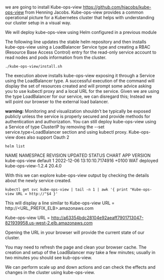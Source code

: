 we are going to install Kube-ops-view https://github.com/hjacobs/kube-ops-view from Henning Jacobs.
Kube-ops-view provides a common operational picture for a Kubernetes cluster that 
helps with understanding our cluster setup in a visual way.

We will deploy kube-ops-view using Helm configured in a previous module

The following line updates the stable helm repository and then installs kube-ops-view 
using a LoadBalancer Service type and creating a RBAC (Resource Base Access Control) 
entry for the read-only service account to read nodes and pods information from the cluster.

```shell
./kube-ops-view/install.sh
```

The execution above installs kube-ops-view exposing it through a Service using the LoadBalancer type. A successful execution of the command will display the set of resources created and will prompt some advice asking you to use kubectl proxy and a local URL for the service. Given we are using the type LoadBalancer for our service, we can disregard this; Instead we will point our browser to the external load balancer.

**warning:**
Monitoring and visualization shouldn’t be typically be exposed publicly unless the service is properly secured and provide methods for authentication and authorization. You can still deploy kube-ops-view using a Service of type ClusterIP by removing the --set service.type=LoadBalancer section and using kubectl proxy. Kube-ops-view does also support Oauth 2

`helm list`

NAME            NAMESPACE       REVISION        UPDATED                                 STATUS          CHART                APP VERSION
kube-ops-view   default         1               2022-12-06 13:10:10.7174916 +0100 WAT   deployed        kube-ops-view-1.2.4  20.4.0



With this we can explore kube-ops-view output by checking the details about the newly service created.


`kubectl get svc kube-ops-view | tail -n 1 | awk '{ print "Kube-ops-view URL = http://"$4 }'`

This will display a line similar to Kube-ops-view URL = http://<URL_PREFIX_ELB>.amazonaws.com

Kube-ops-view URL = http://a63354bdc28104e92aeaff7901713047-821939958.us-west-2.elb.amazonaws.com

Opening the URL in your browser will provide the current state of our cluster.

You may need to refresh the page and clean your browser cache. The creation and setup of the LoadBalancer may take a few minutes; usually in two minutes you should see kub-ops-view.

We can perform scale up and down actions and can check the effects and changes in the cluster using kube-ops-view.


